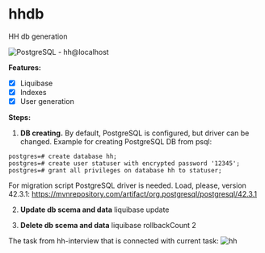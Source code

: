 # hhdb
HH db generation

![PostgreSQL - hh@localhost](https://user-images.githubusercontent.com/23243577/151225063-bfda5f7f-6d78-4bfb-8b1f-364bcb8b66b0.png)

**Features:**
- [x] Liquibase
- [x] Indexes
- [x] User generation

**Steps:**

1. **DB creating.** By default, PostgreSQL is configured, but driver can be changed. Example for creating PostgreSQL DB from psql:
```
postgres=# create database hh;
postgres=# create user statuser with encrypted password '12345';
postgres=# grant all privileges on database hh to statuser;
```
For migration script PostgreSQL driver is needed. Load, please, version 42.3.1: https://mvnrepository.com/artifact/org.postgresql/postgresql/42.3.1

2. **Update db scema and data**
liquibase update

3. **Delete db scema and data**
liquibase rollbackCount 2

The task from hh-interview that is connected with current task:
![hh](https://user-images.githubusercontent.com/23243577/202771950-16199b6f-d178-4850-8152-29d255c2b29b.png)

